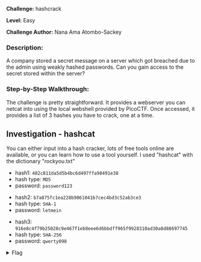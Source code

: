 **Challenge:** hashcrack

**Level:** Easy

**Challenge Author:** Nana Ama Atombo-Sackey

### Description: 
A company stored a secret message on a server which got breached due to the admin using weakly hashed passwords. Can you gain access to the secret stored within the server?

### Step-by-Step Walkthrough:
The challenge is pretty straightforward. It provides a webserver you can netcat into using the local webshell provided by PicoCTF. Once accessed, it provides a list of 3 hashes you have to crack, one at a time.

## Investigation - hashcat
You can either input into a hash cracker, lots of free tools online are available, or you can learn how to use a tool yourself. I used "hashcat" with the dictionary "rockyou.txt"

- hash1: ```482c811da5d5b4bc6d497ffa98491e38```
- hash type: ```MD5```
- password: ```password123```

* hash2: ```b7a875fc1ea228b9061041b7cec4bd3c52ab3ce3```
* hash type: ```SHA-1```
* password: ```letmein```

- hash3: ```916e8c4f79b25028c9e467f1eb8eee6d6bbdff965f9928310ad30a8d88697745```
- hash type: ```SHA-256```
- password: ```qwerty098```

<details><summary>Flag</summary>
    <pre>
    picoCTF{UseStr0nG_h@shEs_&PaSswDs!_dcd6135e}
    </pre>
   </details>
